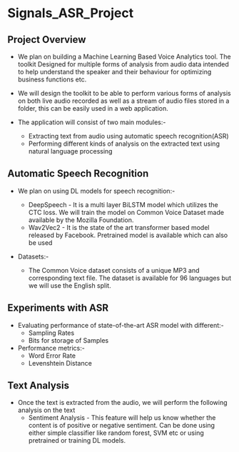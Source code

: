 # Signals_ASR_Project


## Project Overview ##
* We plan on building a Machine Learning Based Voice Analytics tool. The toolkit Designed for multiple forms of analysis from audio data intended to help understand the speaker and their behaviour for optimizing business functions etc.

* We will design the toolkit to be able to perform various forms of analysis on both live audio recorded as well as a stream of audio files stored in a folder, this can be easily used in a web application.

* The application will consist of two main modules:-
  * Extracting text from audio using automatic speech recognition(ASR)
  * Performing different kinds of analysis on the extracted text using natural language processing

## Automatic Speech Recognition ##
* We plan on using DL models for speech recognition:-
  * DeepSpeech -  It is a multi layer BiLSTM model which utilizes the CTC loss. We will train the model on Common Voice Dataset made available by the   Mozilla Foundation.
  * Wav2Vec2 - It is the state of the art transformer based model released by Facebook. Pretrained model is available which can also be used

* Datasets:-
  * The Common Voice dataset consists of a unique MP3 and corresponding text file. 
The dataset is available for 96 languages but we will use the English split.

## Experiments with ASR ##
* Evaluating performance of state-of-the-art ASR model with different:- 
  * Sampling Rates
  * Bits for storage of Samples
* Performance metrics:-
  * Word Error Rate
  * Levenshtein Distance

## Text Analysis ##
* Once the text is extracted from the audio, we will perform the following analysis on the text
  * Sentiment Analysis - This feature will help us know whether the content is of positive or negative sentiment. Can be done using either simple classifier like random forest, SVM etc or using pretrained or training DL models.



